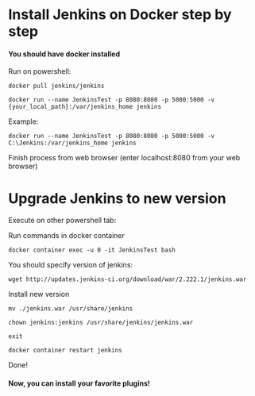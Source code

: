 # Install Jenkins on Docker step by step

#### You should have docker installed

Run on powershell:

```
docker pull jenkins/jenkins
```

```
docker run --name JenkinsTest -p 8080:8080 -p 5000:5000 -v {your_local_path}:/var/jenkins_home jenkins
```

Example:

```
docker run --name JenkinsTest -p 8080:8080 -p 5000:5000 -v C:\Jenkins:/var/jenkins_home jenkins
```

Finish process from web browser (enter localhost:8080 from your web browser)

# Upgrade Jenkins to new version

Execute on other powershell tab:

Run commands in docker container

```
docker container exec -u 0 -it JenkinsTest bash
```

You should specify version of jenkins:

```
wget http://updates.jenkins-ci.org/download/war/2.222.1/jenkins.war
```

Install new version

```
mv ./jenkins.war /usr/share/jenkins
```

```
chown jenkins:jenkins /usr/share/jenkins/jenkins.war
```

```
exit
```

```
docker container restart jenkins
```

Done!

#### Now, you can install your favorite plugins!